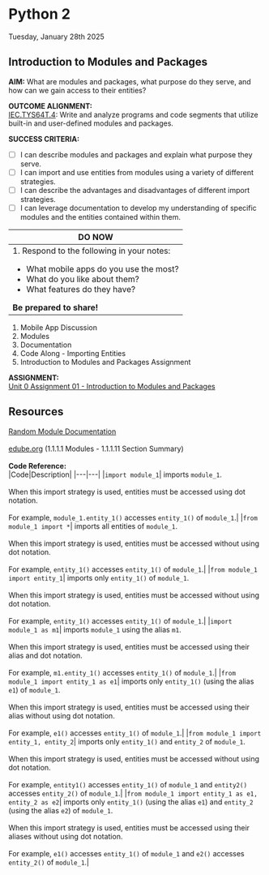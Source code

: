# Python 2
Tuesday, January 28th 2025

## Introduction to Modules and Packages

**AIM:** What are modules and packages, what purpose do they serve, and how can we gain access to their entities?

**OUTCOME ALIGNMENT:**
<br><ins>IEC.TYS64T.4</ins>: Write and analyze programs and code segments that utilize built-in and user-defined modules and packages.

**SUCCESS CRITERIA:**
- [ ] I can describe modules and packages and explain what purpose they serve.
- [ ] I can import and use entities from modules using a variety of different strategies.
- [ ] I can describe the advantages and disadvantages of different import strategies.
- [ ] I can leverage documentation to develop my understanding of specific modules and the entities contained within them.

|DO NOW|
|---|
|1. Respond to the following in your notes:<br><ul><li>What mobile apps do you use the most?</li><li>What do you like about them?</li><li>What features do they have?</li></ul>**Be prepared to share!**|

1. Mobile App Discussion
2. Modules
3. Documentation
4. Code Along - Importing Entities
5. Introduction to Modules and Packages Assignment

**ASSIGNMENT:** 
<br>[Unit 0 Assignment 01 - Introduction to Modules and Packages](https://github.com/MrJSwotinsky/Python_2_Spring_2025/blob/main/Unit_0_Modules_and_Packages/Assignments/01_Introduction_to_Modules_and_Packages.md)

## Resources
[Random Module Documentation](https://docs.python.org/3/library/random.html)<br><br>
[edube.org](edube.org) (1.1.1.1 Modules - 1.1.1.11 Section Summary)<br><br>
**Code Reference:** <br>
|Code|Description|
|---|---|
|`import module_1`| imports `module_1`.<br><br>When this import strategy is used, entities must be accessed using dot notation.<br><br>For example, `module_1.entity_1()` accesses `entity_1()` of `module_1`.|
|`from module_1 import *`| imports all entities of `module_1`.<br><br>When this import strategy is used, entities must be accessed without using dot notation.<br><br>For example, `entity_1()` accesses `entity_1()` of `module_1`.|
|`from module_1 import entity_1`| imports only `entity_1()` of `module_1`.<br><br>When this import strategy is used, entities must be accessed without using dot notation.<br><br>For example, `entity_1()` accesses `entity_1()` of `module_1`.|
|`import module_1 as m1`| imports `module_1` using the alias `m1`.<br><br>When this import strategy is used, entities must be accessed using their alias and dot notation.<br><br>For example, `m1.entity_1()` accesses `entity_1()` of `module_1`.|
|`from module_1 import entity_1 as e1`| imports only `entity_1()` (using the alias `e1`) of `module_1`.<br><br>When this import strategy is used, entities must be accessed using their alias without using dot notation.<br><br>For example, `e1()` accesses `entity_1()` of `module_1`.|
|`from module_1 import entity_1, entity_2`| imports only `entity_1()` and `entity_2` of `module_1`.<br><br>When this import strategy is used, entities must be accessed without using dot notation.<br><br>For example, `entity1()` accesses `entity_1()` of `module_1` and `entity2()` accesses `entity_2()` of `module_1`.|
|`from module_1 import entity_1 as e1, entity_2 as e2`| imports only `entity_1()` (using the alias `e1`) and `entity_2` (using the alias `e2`) of `module_1`.<br><br>When this import strategy is used, entities must be accessed using their aliases without using dot notation.<br><br>For example, `e1()` accesses `entity_1()` of `module_1` and `e2()` accesses `entity_2()` of `module_1`.|
